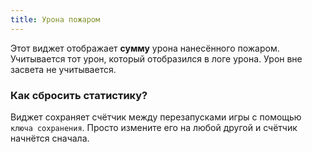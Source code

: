 ```yaml
---
title: Урона пожаром
---
```


Этот виджет отображает **сумму** урона нанесённого пожаром. Учитывается тот урон, который отобразился в логе урона. Урон вне засвета не учитывается.

### Как сбросить статистику?
Виджет сохраняет счётчик между перезапусками игры с помощью `ключа сохранения`. Просто измените его на любой другой и счётчик начнётся сначала.

